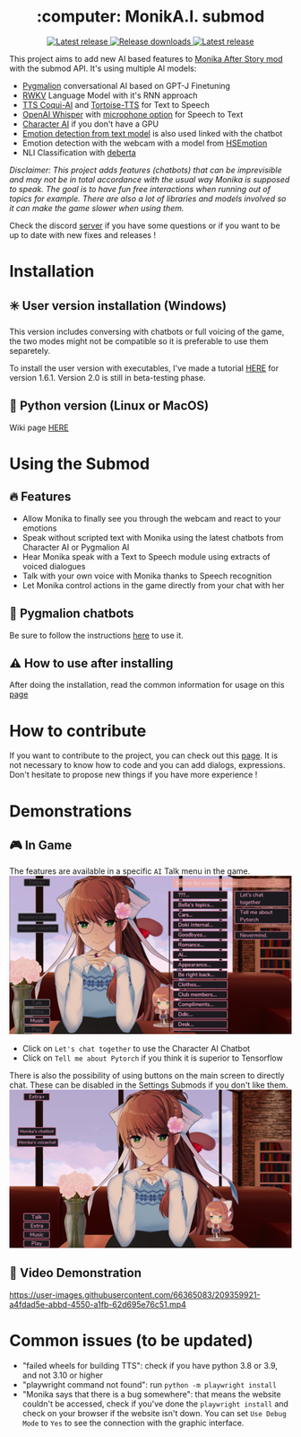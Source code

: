 <h1 align="center"> :computer: MonikA.I. submod </h1>

<p align="center">
  <a href="https://github.com/Rubiksman78/MonikA.I./releases/latest">
    <img alt="Latest release" src="https://img.shields.io/github/v/release/Rubiksman78/MonikA.I.">
  </a>
   <a href="https://github.com/Rubiksman78/MonikA.I./releases">
    <img alt="Release downloads" src="https://img.shields.io/github/downloads/Rubiksman78/MonikA.I./total">
  </a>
  <a href="https://discord.gg/2RsPuaDxEn">
    <img alt="Latest release" src="https://img.shields.io/badge/Discord-Join%20the%20Server%20!-brightgreen">
  </a>
</p>

This project aims to add new AI based features to [Monika After Story mod](https://github.com/Monika-After-Story/MonikaModDev) with the submod API.
It's using multiple AI models:
- [Pygmalion](https://huggingface.co/PygmalionAI) conversational AI based on GPT-J Finetuning
- [RWKV](https://github.com/BlinkDL/ChatRWKV) Language Model with it's RNN approach 
- [TTS Coqui-AI](https://github.com/coqui-ai/TTS) and [Tortoise-TTS](https://github.com/152334H/tortoise-tts-fast) for Text to Speech
- [OpenAI Whisper](https://github.com/openai/whisper) with [microphone option](https://github.com/mallorbc/whisper_mic) for Speech to Text
- [Character AI](https://character.ai/) if you don't have a GPU
- [Emotion detection from text model](https://huggingface.co/michellejieli/emotion_text_classifier) is also used linked with the chatbot
- Emotion detection with the webcam with a model from [HSEmotion](https://github.com/HSE-asavchenko/face-emotion-recognition) 
- NLI Classification with [deberta](https://huggingface.co/sileod/deberta-v3-base-tasksource-nli)

*Disclaimer: This project adds features (chatbots) that can be imprevisible and may not be in total accordance with the usual way Monika is supposed to speak. The goal is to have fun free interactions when running out of topics for example. There are also a lot of libraries and models involved so it can make the game slower when using them.*

Check the discord [server](https://discord.gg/2RsPuaDxEn) if you have some questions or if you want to be up to date with new fixes and releases !

# Installation 

## :eight_spoked_asterisk: User version installation (Windows)

This version includes conversing with chatbots or full voicing of the game, the two modes might not be compatible so it is preferable to use them separetely.

To install the user version with executables, I've made a tutorial [HERE](../../wiki/Installation-tutorial-(1.6.1)) for version 1.6.1. Version 2.0 is still in beta-testing phase.

## :penguin: Python version (Linux or MacOS)

Wiki page [HERE](https://github.com/Rubiksman78/MonikA.I/wiki/Installation-Tutorial-(Linux,MacOS))

# Using the Submod

## :fire: Features

- Allow Monika to finally see you through the webcam and react to your emotions
- Speak without scripted text with Monika using the latest chatbots from Character AI or Pygmalion AI
- Hear Monika speak with a Text to Speech module using extracts of voiced dialogues
- Talk with your own voice with Monika thanks to Speech recognition
- Let Monika control actions in the game directly from your chat with her

## :star2: Pygmalion chatbots

Be sure to follow the instructions [here](../../wiki/Install-Pygmalion-locally) to use it.

## :warning: How to use after installing
 
After doing the installation, read the common information for usage on this [page](https://github.com/Rubiksman78/MonikA.I/wiki/Common-information)

# How to contribute

If you want to contribute to the project, you can check out this [page](../../wiki/How-to-contribute).
It is not necessary to know how to code and you can add dialogs, expressions. Don't hesitate to propose new things if you have more experience !

# Demonstrations

## :video_game: In Game

The features are available in a specific `AI` Talk menu in the game.
![Talk menu](images/event_mas.png)

- Click on `Let's chat together` to use the Character AI Chatbot
- Click on `Tell me about Pytorch` if you think it is superior to Tensorflow

There is also the possibility of using buttons on the main screen to directly chat. These can be disabled in the Settings Submods if you don't like them.
![Talk buttons](images/buttons_mas.png)

## :cinema: Video Demonstration

https://user-images.githubusercontent.com/66365083/209359921-a4fdad5e-abbd-4550-a1fb-62d695e76c51.mp4

# Common issues (to be updated)

- "failed wheels for building TTS": check if you have python 3.8 or 3.9, and not 3.10 or higher
- "playwright command not found": run `python -m playwright install` 
- "Monika says that there is a bug somewhere": that means the website couldn't be accessed, check if you've done the `playwright install` and check on your browser if the website isn't down. You can set `Use Debug Mode` to `Yes` to see the connection with the graphic interface.
